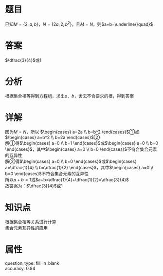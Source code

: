# 题目

已知$M=\{2,a,b\}$，$N=\{2a,2,b^2\}$，且$M=N$，则$a+b=\underline{\quad}$

# 答案

$\dfrac{3}{4}$或$1$

# 分析

根据集合相等得到方程组，求出$a$、$b$，舍去不合要求的根，得到答案

# 详解

因为$M=N$，所以
$\begin{cases}
 a=2a \\
 b=b^2
\end{cases}$①或$\begin{cases}
 a=b^2 \\
 b=2a
\end{cases}$②  
解①得$\begin{cases}
 a=0 \\
 b=1
\end{cases}$或$\begin{cases}
 a=0 \\
 b=0
\end{cases}$，其中$\begin{cases}
 a=0 \\
 b=0
\end{cases}$不符合集合元素的互异性  
解②得$\begin{cases}
 a=0 \\
 b=0
\end{cases}$或$\begin{cases}
 a=\dfrac{1}{4} \\
 b=\dfrac{1}{2}
\end{cases}$，其中$\begin{cases}
 a=0 \\
 b=0
\end{cases}$不符合集合元素的互异性  
所以$a+b=1$或$a+b=\dfrac{1}{4}+\dfrac{1}{2}=\dfrac{3}{4}$  
故答案为：$\dfrac{3}{4}$或$1$

# 知识点

根据集合相等关系进行计算  
集合元素互异性的应用

# 属性

question_type: fill_in_blank  
accuracy: 0.94
